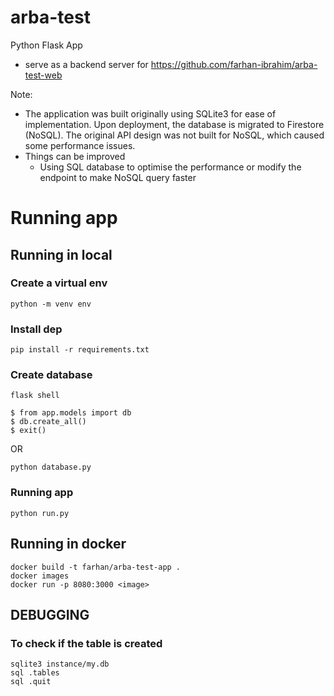 # arba-test

Python Flask App
- serve as a backend server for https://github.com/farhan-ibrahim/arba-test-web

Note:
- The application was built originally using SQLite3 for ease of implementation.
Upon deployment, the database is migrated to Firestore (NoSQL). The original API design was not built for NoSQL, which caused some performance issues.
- Things can be improved
  - Using SQL database to optimise the performance or modify the endpoint to make NoSQL query faster
 
# Running app

## Running in local
### Create a virtual env

```
python -m venv env
```

### Install dep

```
pip install -r requirements.txt
```

### Create database

```
flask shell

$ from app.models import db
$ db.create_all()
$ exit()
```

OR

```
python database.py
```

### Running app

```
python run.py

```

## Running in docker
```
docker build -t farhan/arba-test-app .
docker images
docker run -p 8080:3000 <image>  
```


## DEBUGGING

### To check if the table is created

```
sqlite3 instance/my.db
sql .tables
sql .quit
```

